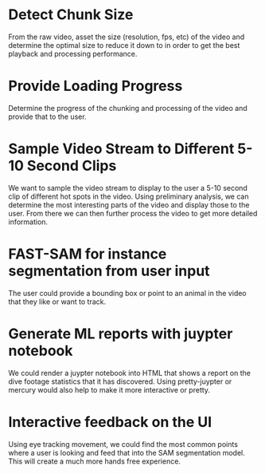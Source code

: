 # Detect Chunk Size

From the raw video, asset the size (resolution, fps, etc) of the video and
determine the optimal size to reduce it down to in order to get the best
playback and processing performance.

# Provide Loading Progress

Determine the progress of the chunking and processing of the video and provide
that to the user.

# Sample Video Stream to Different 5-10 Second Clips

We want to sample the video stream to display to the user a 5-10 second clip of
different hot spots in the video. Using preliminary analysis, we can determine
the most interesting parts of the video and display those to the user. From there
we can then further process the video to get more detailed information.

# FAST-SAM for instance segmentation from user input

The user could provide a bounding box or point to an
animal in the video that they like or want to track.

# Generate ML reports with juypter notebook

We could render a juypter notebook into HTML that shows a
report on the dive footage statistics that it has discovered.
Using pretty-juypter or mercury would also help to make it
more interactive or pretty.

# Interactive feedback on the UI

Using eye tracking movement, we could find the most common points where a user
is looking and feed that into the SAM segmentation model. This will create a
much more hands free experience.
